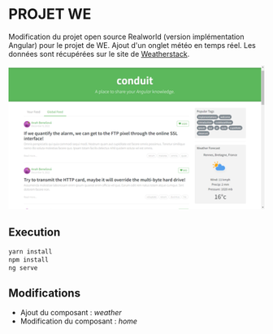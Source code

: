 # PROJET WE

Modification du projet open source Realworld (version implémentation Angular) pour le projet de WE.
Ajout d'un onglet météo en temps réel. Les données sont récupérées sur le site de [Weatherstack](https://weatherstack.com).

![](projetWE.png)

## Execution
```
yarn install
npm install
ng serve
```

## Modifications
- Ajout du composant : _weather_
- Modification du composant : _home_
